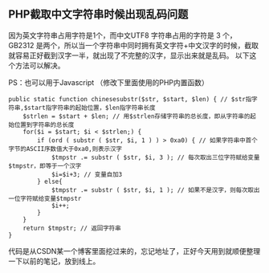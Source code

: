 PHP截取中文字符串时候出现乱码问题
--
因为英文字符串占用字符是1个，而中文UTF8 字符串占用的字符是 3 个，GB2312 是两个，所以当一个字符串中同时拥有英文字符+中文汉字的时候，截取就容易正好截到汉字一半，就出现了不完整的汉字，显示出来就是乱码。
以下这个方法可以解决。

PS：也可以用于Javascript （修改下里面使用的PHP内置函数）


	public static function chinesesubstr($str, $start, $len) { // $str指字符串,$start指字符串的起始位置，$len指字符串长度
        $strlen = $start + $len; // 用$strlen存储字符串的总长度，即从字符串的起始位置到字符串的总长度
        for($i = $start; $i < $strlen;) {
            if (ord ( substr ( $str, $i, 1 ) ) > 0xa0) { // 如果字符串中首个字节的ASCII序数值大于0xa0,则表示汉字
                $tmpstr .= substr ( $str, $i, 3 ); // 每次取出三位字符赋给变量$tmpstr，即等于一个汉字
                $i=$i+3; // 变量自加3
            } else{
                $tmpstr .= substr ( $str, $i, 1 ); // 如果不是汉字，则每次取出一位字符赋给变量$tmpstr
                $i++;
            }
        }
        return $tmpstr; // 返回字符串
    }

代码是从CSDN某一个博客里面挖过来的，忘记地址了，正好今天用到就顺便整理一下以前的笔记，放到线上。

